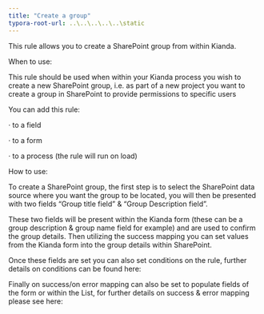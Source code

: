 ```yaml
---
title: "Create a group"
typora-root-url: ..\..\..\..\..\static
---
```


This rule allows you to create a SharePoint group from within Kianda.

When to use:

This rule should be used when within your Kianda process you wish to create a new SharePoint group, i.e. as part of a new project you want to create a group in SharePoint to provide permissions to specific users

You can add this rule:

·    to a field

·    to a form

·    to a process (the rule will run on load)

 

How to use:

To create a SharePoint group, the first step is to select the SharePoint data source where you want the group to be located, you will then be presented with two fields “Group title field” & “Group Description field”. 

These two fields will be present within the Kianda form (these can be a group description & group name field for example) and are used to confirm the group details. Then utilizing the success mapping you can set values from the Kianda form into the group details within SharePoint. 

Once these fields are set you can also set conditions on the rule, further details on conditions can be found here:

Finally on success/on error mapping can also be set to populate fields of the form or within the List, for further details on success & error mapping please see here:
